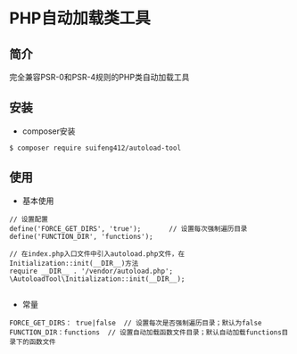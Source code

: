 # PHP自动加载类工具
  
  
## 简介
  完全兼容PSR-0和PSR-4规则的PHP类自动加载工具  
  
  
## 安装
  * composer安装
```
$ composer require suifeng412/autoload-tool
```
  
  
## 使用
* 基本使用
```
// 设置配置
define('FORCE_GET_DIRS', 'true');       // 设置每次强制遍历目录
define('FUNCTION_DIR', 'functions');    

// 在index.php入口文件中引入autoload.php文件，在Initialization::init(__DIR__)方法
require __DIR__ . '/vendor/autoload.php';
\AutoloadTool\Initialization::init(__DIR__);
  
```
* 常量  
```
FORCE_GET_DIRS： true|false  // 设置每次是否强制遍历目录；默认为false
FUNCTION_DIR：functions  // 设置自动加载函数文件目录；默认自动加载functions目录下的函数文件
```
